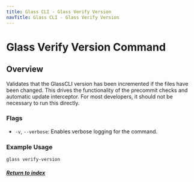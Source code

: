 ```yaml
---
title: Glass CLI - Glass Verify Version
navTitle: Glass CLI - Glass Verify Version
---
```


# **Glass Verify Version Command**

## **Overview**
Validates that the GlassCLI version has been incremented if the files have been changed. This drives the functionality of the precommit checks and automatic update interceptor. For most developers, it should not be necessary to run this directly.
### **Flags**
-  `-v`, `--verbose`: Enables verbose logging for the command.
### **Example Usage**
```
glass verify-version
```

##### [Return to index](../index.md)